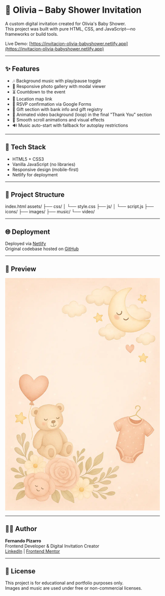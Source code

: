 # 🎀 Olivia – Baby Shower Invitation

A custom digital invitation created for Olivia's Baby Shower.  
This project was built with pure HTML, CSS, and JavaScript—no frameworks or build tools.

Live Demo: [https://invitacion-olivia-babyshower.netlify.app](https://invitacion-olivia-babyshower.netlify.app)

---

## ✨ Features

- 🎶 Background music with play/pause toggle
- 📸 Responsive photo gallery with modal viewer
- ⏳ Countdown to the event
- 📍 Location map link
- 📝 RSVP confirmation via Google Forms
- 🎁 Gift section with bank info and gift registry
- 🎥 Animated video background (loop) in the final "Thank You" section
- 💖 Smooth scroll animations and visual effects
- 🔊 Music auto-start with fallback for autoplay restrictions

---

## 🧱 Tech Stack

- HTML5 + CSS3
- Vanilla JavaScript (no libraries)
- Responsive design (mobile-first)
- Netlify for deployment

---

## 📁 Project Structure

index.html
assets/
├── css/
│ └── style.css
├── js/
│ └── script.js
├── icons/
├── images/
├── music/
└── video/


---

## 🌐 Deployment

Deployed via [Netlify](https://netlify.com)  
Original codebase hosted on [GitHub](https://github.com/invitaciones-digitales-fer/invitacion-olivia-BABY-SHOWER)

---

## 📸 Preview

![Preview](assets/images/hero.webp)

---

## 🧑‍💻 Author

**Fernando Pizarro**  
Frontend Developer & Digital Invitation Creator  
[LinkedIn](https://linkedin.com/in/fernandopizarro-dev) | [Frontend Mentor](https://www.frontendmentor.io/profile/fernandopizarrodw)

---

## 📜 License

This project is for educational and portfolio purposes only.  
Images and music are used under free or non-commercial licenses.

